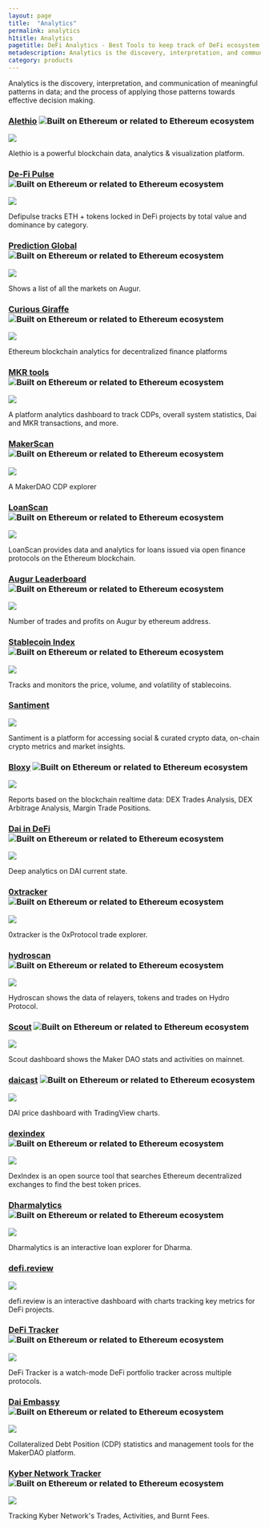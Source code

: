```yaml
---
layout: page
title:  "Analytics"
permalink: analytics
h1title: Analytics
pagetitle: DeFi Analytics - Best Tools to keep track of DeFi ecosystem    
metadescription: Analytics is the discovery, interpretation, and communication of meaningful patterns in data; and the process of applying those patterns towards effective decision making.
category: products
---
```

Analytics is the discovery, interpretation, and communication of meaningful patterns in data; and the process of applying those patterns towards effective decision making.

### [Alethio](https://aleth.io/) ![](/images/ether.png "Built on Ethereum or related to Ethereum ecosystem")

![](/images/output_md/httpsalethio.png)

Alethio is a powerful blockchain data, analytics & visualization platform.

### [De-Fi Pulse](https://defipulse.com/) ![](/images/ether.png "Built on Ethereum or related to Ethereum ecosystem")

![](/images/output_md/httpsdefipulsecom.png)

Defipulse tracks ETH + tokens locked in DeFi projects by total value and dominance by category.

### [Prediction Global](https://predictions.global) ![](/images/ether.png "Built on Ethereum or related to Ethereum ecosystem")

![](/images/output_md/httpspredictionsglobal.png)

Shows a list of all the markets on Augur.

### [Curious Giraffe](https://www.curiousgiraffe.io/augur/) ![](/images/ether.png "Built on Ethereum or related to Ethereum ecosystem")

![](/images/output_md/httpswwwcuriousgiraffeioaugur.png)

Ethereum blockchain analytics for decentralized finance platforms

### [MKR tools](https://mkr.tools/) ![](/images/ether.png "Built on Ethereum or related to Ethereum ecosystem")

![](/images/output_md/httpsmkrtools.png)

A platform analytics dashboard to track CDPs, overall system statistics, Dai and MKR transactions, and more.

### [MakerScan](https://makerscan.io/) ![](/images/ether.png "Built on Ethereum or related to Ethereum ecosystem")

![](/images/output_md/httpsmakerscanio.png)

A MakerDAO CDP explorer

### [LoanScan](https://loanscan.io/) ![](/images/ether.png "Built on Ethereum or related to Ethereum ecosystem")

![](/images/output_md/httpsloanscanio.png)

LoanScan provides data and analytics for loans issued via open finance protocols on the Ethereum blockchain.

### [Augur Leaderboard](https://mikemcdonald.github.io/augur/leaderboard.html) ![](/images/ether.png "Built on Ethereum or related to Ethereum ecosystem")

![](/images/output_md/httpsmikemcdonaldgithubioaugurleaderboardhtml.png)

Number of trades and profits on Augur by ethereum address.

### [Stablecoin Index](https://stablecoinindex.com/) ![](/images/ether.png "Built on Ethereum or related to Ethereum ecosystem")

![](/images/output_md/httpsstablecoinindexcom.png)

Tracks and monitors the price, volume, and volatility of stablecoins.

### [Santiment](https://santiment.net/)

![](/images/output_md/httpssantimentnet.png)

Santiment is a platform for accessing social & curated crypto data, on-chain crypto metrics and market insights.

### [Bloxy](https://bloxy.info/analytics) ![](/images/ether.png "Built on Ethereum or related to Ethereum ecosystem")

![](/images/output_md/httpsbloxyinfoanalytics.png)

Reports based on the blockchain realtime data: DEX Trades Analysis, DEX Arbitrage Analysis, Margin Trade Positions.  

### [Dai in DeFi](http://dai-in-defi.com/) ![](/images/ether.png "Built on Ethereum or related to Ethereum ecosystem")

![](/images/output_md/httpdai-in-deficom.png)

Deep analytics on DAI current state.   

### [0xtracker](https://0xtracker.com/) ![](/images/ether.png "Built on Ethereum or related to Ethereum ecosystem")

![](/images/output_md/https0xtrackercom.png)

0xtracker is the 0xProtocol trade explorer.  

### [hydroscan](https://hydroscan.io/) ![](/images/ether.png "Built on Ethereum or related to Ethereum ecosystem")

![](/images/output_md/httpshydroscanio.png)

Hydroscan shows the data of relayers, tokens and trades on Hydro Protocol.

### [Scout](https://playground.supermax.cool/makerdao) ![](/images/ether.png "Built on Ethereum or related to Ethereum ecosystem")

![](/images/output_md/httpsplaygroundsupermaxcoolmakerdao.png)

Scout dashboard shows the Maker DAO stats and activities on mainnet.

### [daicast](https://daicast.info) ![](/images/ether.png "Built on Ethereum or related to Ethereum ecosystem")

![](/images/output_md/httpsdaicastinfo.png)

DAI price dashboard with TradingView charts.

### [dexindex](https://dexindex.io/) ![](/images/ether.png "Built on Ethereum or related to Ethereum ecosystem")

![](/images/output_md/httpsdexindexio.png)

DexIndex is an open source tool that searches Ethereum decentralized exchanges to find the best token prices.

### [Dharmalytics](https://dharmalytics.io) ![](/images/ether.png "Built on Ethereum or related to Ethereum ecosystem")

![](/images/output_md/httpsdharmalyticsio.png)

Dharmalytics is an interactive loan explorer for Dharma.

### [defi.review](https://defi.dapp.review)

![](/images/output_md/httpsdefidappreview.png)

defi.review is an interactive dashboard with charts tracking key metrics for DeFi projects.

### [DeFi Tracker](https://defitracker.io) ![](/images/ether.png "Built on Ethereum or related to Ethereum ecosystem")

![](/images/output_md/httpsdefitrackerio.png)

DeFi Tracker is a watch-mode DeFi portfolio tracker across multiple protocols.

### [Dai Embassy](https://www.daiembassy.online/) ![](/images/ether.png "Built on Ethereum or related to Ethereum ecosystem")

![](/images/output_md/httpswwwdaiembassyonline.png)

Collateralized Debt Position (CDP) statistics and management tools for the MakerDAO platform.

### [Kyber Network Tracker](https://tracker.kyber.network/#/) ![](/images/ether.png "Built on Ethereum or related to Ethereum ecosystem")

![](/images/output_md/httpstrackerkybernetwork%23.png)

Tracking Kyber Network's Trades, Activities, and Burnt Fees.
